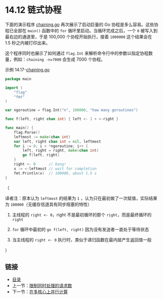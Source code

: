 # 14.12 链式协程

下面的演示程序 [chaining.go](examples/chapter_14/chaining.go) 再次展示了启动巨量的 Go 协程是多么容易。这些协程已全部在 `main()` 函数中的 `for` 循环里启动。当循环完成之后，一个 `0` 被写入到最右边的通道里，于是 100,000 个协程开始执行，接着 `1000000` 这个结果会在 1.5 秒之内被打印出来。


这个程序同时也展示了如何通过 `flag.Int` 来解析命令行中的参数以指定协程数量，例如：`chaining -n=7000` 会生成 7000 个协程。


示例 14.17-[chaining.go](examples/chapter_14/chaining.go)
```go
package main

import (
	"flag"
	"fmt"
)

var ngoroutine = flag.Int("n", 100000, "how many goroutines")

func f(left, right chan int) { left <- 1 + <-right }

func main() {
	flag.Parse()
	leftmost := make(chan int)
	var left, right chan int = nil, leftmost
	for i := 0; i < *ngoroutine; i++ {
		left, right = right, make(chan int)
		go f(left, right)
	}
	right <- 0      // bang!
	x := <-leftmost // wait for completion
	fmt.Println(x)  // 100000, about 1.5 s
}
```
（

译者注：原本认为  `leftmost` 的结果为 `1` ，认为只在最初做了一次赋值，实际结果为 `100000`（无缓存信道具有同步阻塞的特性）

1. 主线程的 `right <- 0`，right 不是最初循环的那个 `right`，而是最终循环的 `right`

2. `for` 循环中最初的 `go f(left, right)` 因为没有发送者一直处于等待状态

3. 当主线程的 `right <- 0` 执行时，类似于递归函数在最内层产生返回值一般

）

## 链接

- [目录](directory.md)
- 上一节：[限制同时处理的请求数](14.11.md)
- 下一节：[在多核心上并行计算](14.13.md)

